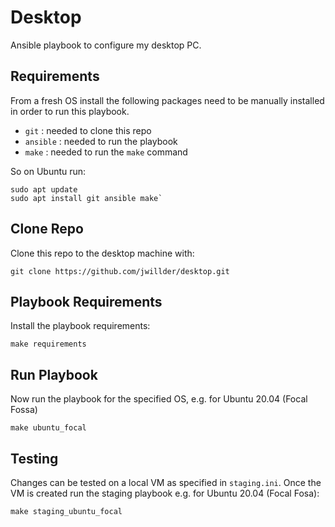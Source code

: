 # Desktop

Ansible playbook to configure my desktop PC.

## Requirements

From a fresh OS install the following packages need to be manually installed in order to run this playbook.

- `git` : needed to clone this repo
- `ansible` : needed to run the playbook
- `make` : needed to run the `make` command

So on Ubuntu run:

```shell
sudo apt update
sudo apt install git ansible make`
```

## Clone Repo

Clone this repo to the desktop machine with:

`git clone https://github.com/jwillder/desktop.git`

## Playbook Requirements

Install the playbook requirements:

`make requirements`

## Run Playbook

Now run the playbook for the specified OS, e.g. for Ubuntu 20.04 (Focal Fossa)

`make ubuntu_focal`

## Testing

Changes can be tested on a local VM as specified in `staging.ini`. Once the VM is created run the staging playbook e.g. for Ubuntu 20.04 (Focal Fosa):

`make staging_ubuntu_focal`